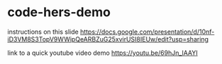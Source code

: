 # code-hers-demo
instructions on this slide 
https://docs.google.com/presentation/d/10nf-iD3VM8S3TopV9WWipQeARBZuG25xvirUSI8IEUw/edit?usp=sharing

link to a quick youtube video demo 
https://youtu.be/69hJn_lAAYI
